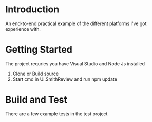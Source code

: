# Introduction
An end-to-end practical example of the different platforms I've got experience with.

# Getting Started
The project requries you have Visual Studio and Node Js installed
1.	Clone or Build source
2.	Start cmd in Ui.SmithReview and run npm update

# Build and Test
There are a few example tests in the test project
